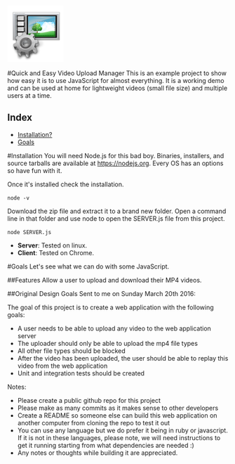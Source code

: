 ![alt text](/www/html/images/supervista_videoproduction_overlay_track_manager_128.png "Video Manager")

#Quick and Easy Video Upload Manager
This is an example project to show how easy it is to use JavaScript for almost everything. It is a working demo and can be used at home for lightweight videos (small file size) and multiple users at a time. 



## Index
- [Installation?](#installation)
- [Goals](#goals)
 





#Installation
You will need Node.js for this bad boy. Binaries, installers, and source tarballs are available at
<https://nodejs.org>. Every OS has an options so have fun with it.

Once it's installed check the installation.

```
node -v
```

Download the zip file and extract it to a brand new folder. Open a command line in that folder and
use node to open the SERVER.js file from this project.
```
node SERVER.js
```


* **Server**: Tested on linux.
* **Client**: Tested on Chrome.


#Goals
Let's see what we can do with some JavaScript.

##Features
Allow a user to upload and download their MP4 videos. 

##Original Design Goals
Sent to me on  Sunday March 20th 2016:

The goal of this project is to create a web application with the following goals:

- A user needs to be able to upload any video to the web application server
- The uploader should only be able to upload the mp4 file types
- All other file types should be blocked
- After the video has been uploaded, the user should be able to replay this video from the web application
- Unit and integration tests should be created


Notes:
- Please create a public github repo for this project
- Please make as many commits as it makes sense to other developers
- Create a README so someone else can build this web application on another computer from cloning the repo to test it out
- You can use any language but we do prefer it being in ruby or javascript. If it is not in these languages, please note, we will need instructions to get it running starting from what dependencies are needed :)
- Any notes or thoughts while building it are appreciated. 




